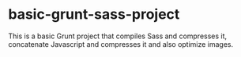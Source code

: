 # basic-grunt-sass-project
This is a basic Grunt project that compiles Sass and compresses it, concatenate Javascript and compresses it and also optimize images.
